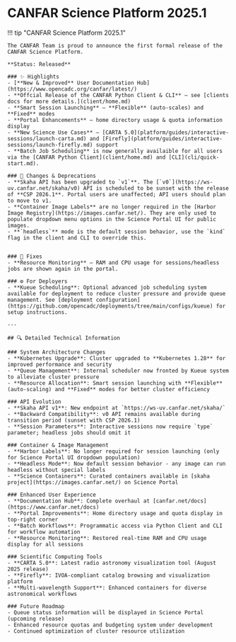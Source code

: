 # CANFAR Science Platform 2025.1

!!! tip "CANFAR Science Platform 2025.1"

    The CANFAR Team is proud to announce the first formal release of the CANFAR Science Platform.
    
    **Status: Released**

    ### ✨ Highlights
    - [**New & Improved** User Documentation Hub](https://www.opencadc.org/canfar/latest/)
    - **Offcial Release of the CANFAR Python Client & CLI** — see [clients docs for more details.](client/home.md)
    - **Smart Session Launching** — **Flexible** (auto-scales) and **Fixed** modes
    - **Portal Enhancements** — home directory usage & quota information display
    - **New Science Use Cases** — [CARTA 5.0](platform/guides/interactive-sessions/launch-carta.md) and [Firefly](platform/guides/interactive-sessions/launch-firefly.md) support
    - **Batch Job Scheduling** is now generally availaible for all users via the [CANFAR Python Client](client/home.md) and [CLI](cli/quick-start.md).

    ### 📝 Changes & Deprecations
    - **Skaha API has been upgraded to `v1`**. The [`v0`](https://ws-uv.canfar.net/skaha/v0) API is scheduled to be sunset with the release of **CSP 2026.1**. Portal users are unaffected; API users should plan to move to v1.
    - **Container Image Labels** are no longer required in the [Harbor Image Registry](https://images.canfar.net/). They are only used to populate dropdown menu options in the Science Portal UI for public images.
    - **`headless`** mode is the default session behavior, use the `kind` flag in the client and CLI to override this.
    

    ### 🐛 Fixes
    - **Resource Monitoring** — RAM and CPU usage for sessions/headless jobs are shown again in the portal.

    ### ⚙️ For Deployers
    - **Kueue Scheduling**: Optional advanced job scheduling system available for deployment to reduce cluster pressure and provide queue management. See [deployment configuration](https://github.com/opencadc/deployments/tree/main/configs/kueue) for setup instructions.

    ---

    ## 🔍 Detailed Technical Information

    ### System Architecture Changes
    - **Kubernetes Upgrade**: Cluster upgraded to **Kubernetes 1.28** for improved performance and security
    - **Queue Management**: Internal scheduler now fronted by Kueue system to alleviate cluster pressure
    - **Resource Allocation**: Smart session launching with **Flexible** (auto-scaling) and **Fixed** modes for better cluster efficiency

    ### API Evolution
    - **Skaha API v1**: New endpoint at `https://ws-uv.canfar.net/skaha/`
    - **Backward Compatibility**: v0 API remains available during transition period (sunset with CSP 2026.1)
    - **Session Parameters**: Interactive sessions now require `type` parameter; headless jobs should omit it

    ### Container & Image Management  
    - **Harbor Labels**: No longer required for session launching (only for Science Portal UI dropdown population)
    - **Headless Mode**: Now default session behavior - any image can run headless without special labels
    - **Science Containers**: Curated containers available in [skaha project](https://images.canfar.net/) on Science Portal

    ### Enhanced User Experience
    - **Documentation Hub**: Complete overhaul at [canfar.net/docs](https://www.canfar.net/docs)
    - **Portal Improvements**: Home directory usage and quota display in top-right corner
    - **Batch Workflows**: Programmatic access via Python Client and CLI for workflow automation
    - **Resource Monitoring**: Restored real-time RAM and CPU usage display for all sessions

    ### Scientific Computing Tools
    - **CARTA 5.0**: Latest radio astronomy visualization tool (August 2025 release)
    - **Firefly**: IVOA-compliant catalog browsing and visualization platform
    - **Multi-wavelength Support**: Enhanced containers for diverse astronomical workflows

    ### Future Roadmap
    - Queue status information will be displayed in Science Portal (upcoming release)
    - Enhanced resource quotas and budgeting system under development
    - Continued optimization of cluster resource utilization